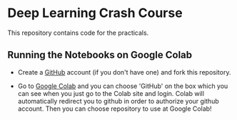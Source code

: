 # Deep Learning Crash Course

This repository contains code for the practicals.

## Running the Notebooks on Google Colab

- Create a [GitHub](https://github.com/join) account (if you don't have one) and fork this repository.

- Go to [Google Colab](https://colab.research.google.com/) and you can choose 'GitHub' on the box which you can see when you just go to the Colab site and login. Colab will automatically redirect you to github in order to authorize your github account. Then you can choose repository to use at Google Colab!
